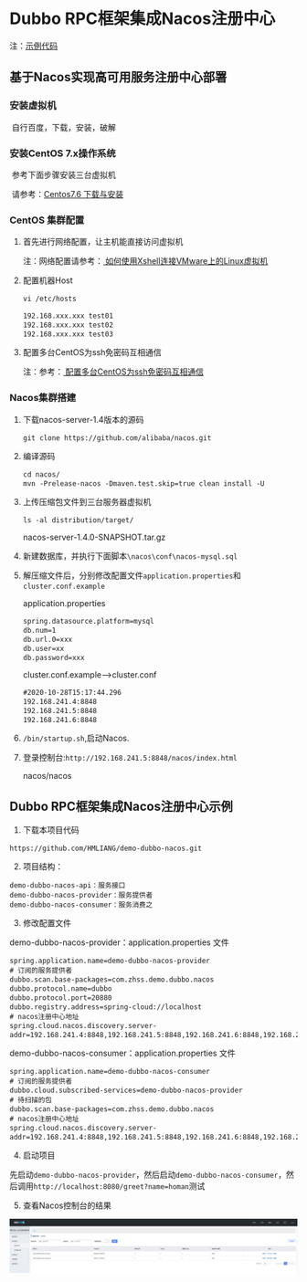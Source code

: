 # Dubbo RPC框架集成Nacos注册中心

注：[示例代码](https://github.com/HomanLiang/study-demo/tree/main/spring-cloud-alibaba-demo/demo-dubbo-nacos-main)




## 基于Nacos实现高可用服务注册中心部署

### 安装虚拟机

​	自行百度，下载，安装，破解

### 安装CentOS 7.x操作系统

​	参考下面步骤安装三台虚拟机

​	请参考：[Centos7.6 下载与安装](https://zhuanlan.zhihu.com/p/77198314)

### CentOS 集群配置

1. 首先进行网络配置，让主机能直接访问虚拟机

   注：网络配置请参考：[  如何使用Xshell连接VMware上的Linux虚拟机   ]( https://www.cnblogs.com/shireenlee4testing/p/9469650.html )

2. 配置机器Host

   ```
   vi /etc/hosts
   ```

   ```
   192.168.xxx.xxx test01
   192.168.xxx.xxx test02
   192.168.xxx.xxx test03
   ```

3. 配置多台CentOS为ssh免密码互相通信

   注：参考：[  配置多台CentOS为ssh免密码互相通信 ](  https://www.cnblogs.com/hbbbs/articles/8175897.html )

### Nacos集群搭建

1. 下载nacos-server-1.4版本的源码

   ```
   git clone https://github.com/alibaba/nacos.git
   ```

   

2. 编译源码

   ```
   cd nacos/
   mvn -Prelease-nacos -Dmaven.test.skip=true clean install -U
   ```

   

3. 上传压缩包文件到三台服务器虚拟机

   ```
   ls -al distribution/target/
   ```

   nacos-server-1.4.0-SNAPSHOT.tar.gz

4. 新建数据库，并执行下面脚本`\nacos\conf\nacos-mysql.sql`

5. 解压缩文件后，分别修改配置文件`application.properties`和`cluster.conf.example`

   application.properties

   ```
   spring.datasource.platform=mysql
   db.num=1
   db.url.0=xxx
   db.user=xx
   db.password=xxx
   ```

   cluster.conf.example-->cluster.conf

   ```
   #2020-10-28T15:17:44.296
   192.168.241.4:8848
   192.168.241.5:8848
   192.168.241.6:8848
   ```

6. `/bin/startup.sh`,启动Nacos.

7. 登录控制台:`http://192.168.241.5:8848/nacos/index.html`

   nacos/nacos

## Dubbo RPC框架集成Nacos注册中心示例
1. 下载本项目代码
```
https://github.com/HMLIANG/demo-dubbo-nacos.git
```

2. 项目结构：
```
demo-dubbo-nacos-api：服务接口
demo-dubbo-nacos-provider：服务提供者
demo-dubbo-nacos-consumer：服务消费之
```

3. 修改配置文件

demo-dubbo-nacos-provider：application.properties 文件
```
spring.application.name=demo-dubbo-nacos-provider
# 订阅的服务提供者
dubbo.scan.base-packages=com.zhss.demo.dubbo.nacos
dubbo.protocol.name=dubbo
dubbo.protocol.port=20880
dubbo.registry.address=spring-cloud://localhost
# nacos注册中心地址
spring.cloud.nacos.discovery.server-addr=192.168.241.4:8848,192.168.241.5:8848,192.168.241.6:8848,192.168.241.7:8848
```
demo-dubbo-nacos-consumer：application.properties 文件
```
spring.application.name=demo-dubbo-nacos-consumer
# 订阅的服务提供者
dubbo.cloud.subscribed-services=demo-dubbo-nacos-provider
# 待扫描的包
dubbo.scan.base-packages=com.zhss.demo.dubbo.nacos
# nacos注册中心地址
spring.cloud.nacos.discovery.server-addr=192.168.241.4:8848,192.168.241.5:8848,192.168.241.6:8848,192.168.241.7:8848
```

4. 启动项目

先启动`demo-dubbo-nacos-provider`，然后启动`demo-dubbo-nacos-consumer`，然后调用`http://localhost:8080/greet?name=homan`测试

5. 查看Nacos控制台的结果

![](https://raw.githubusercontent.com/HomanLiang/pictures/main/demo-dubbo-nacos-main/nacos_provider.png)